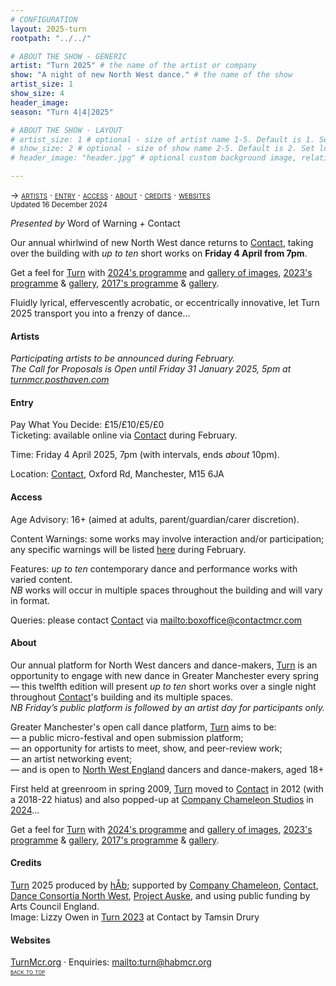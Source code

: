 ```yaml
---
# CONFIGURATION
layout: 2025-turn
rootpath: "../../"

# ABOUT THE SHOW - GENERIC
artist: "Turn 2025" # the name of the artist or company
show: "A night of new North West dance." # the name of the show
artist_size: 1
show_size: 4
header_image:  
season: "Turn 4|4|2025"

# ABOUT THE SHOW - LAYOUT
# artist_size: 1 # optional - size of artist name 1-5. Default is 1. Set longer names to lower values
# show_size: 2 # optional - size of show name 2-5. Default is 2. Set longer names to lower values
# header_image: "header.jpg" # optional custom background image, relative to current page

---
```

<span style='font-variant: small-caps'>→ [artists](/current/2025-turn/#artists) · [entry](/current/2025-turn/#entry) · [access](/current/2025-turn/#access) · [about](/current/2025-turn/#about) · [credits](/current/2025-turn/#credits) · [websites](/current/2025-turn/#websites)</span><br><small>Updated 16 December 2024</small>        
        
*Presented by* Word of Warning *+* Contact        
        
Our annual whirlwind of new North West dance returns to <a href="https://contactmcr.com" target="_blank">Contact</a>, taking over the building with *up to ten* short works on **Friday 4 April from 7pm**.         
         
Get a feel for [Turn](/hab/turn) with [2024's programme](/archive/2024-turn) and [gallery of images](/galleries/2024-turn), [2023's programme](/archive/2023-turn) & [gallery](/galleries/2023-turn), [2017's programme](/archive/2017-turn) & [gallery](/galleries/2017-turn).         
         
Fluidly lyrical, effervescently acrobatic, or eccentrically innovative, let Turn 2025 transport you into a frenzy of dance…         
         
#### Artists         
*Participating artists to be announced during February.*<br>*The Call for Proposals is Open until Friday 31 January 2025, 5pm at <a href="http://turnmcr.posthaven.com" target="_blank">turnmcr.posthaven.com</a>*         
         
#### Entry         
Pay What You Decide: £15/£10/£5/£0<br>Ticketing: available online via <a href="https://contactmcr.com" target="_blank">Contact</a> during February.         
         
Time: Friday 4 April 2025, 7pm (with intervals, ends *about* 10pm).         
             
Location: <a href="https://contactmcr.com/visit/getting-here" target="_blank">Contact</a>, Oxford Rd, Manchester, M15 6JA         
        
#### Access         
Age Advisory: 16+ (aimed at adults, parent/guardian/carer discretion).         
         
Content Warnings: some works may involve interaction and/or participation; any specific warnings will be listed [here](/warnings) during February.         
        
Features: *up to ten* contemporary dance and performance works with varied content.<br>*NB* works will occur in multiple spaces throughout the building and will vary in format.
         
Queries: please contact <a href="https://contactmcr.com/visit/access" target="_blank">Contact</a> via <mailto:boxoffice@contactmcr.com>        
         
#### About         
Our annual platform for North West dancers and dance-makers, [Turn](/hab/turn) is an opportunity to engage with new dance in Greater Manchester every spring — this twelfth edition will present *up to ten* short works over a single night throughout <a href="https://contactmcr.com" target="_blank">Contact</a>'s building and its multiple spaces.<br>*NB Friday’s public platform is followed by an artist day for participants only.*         
        
Greater Manchester's open call dance platform, [Turn](/hab/turn) aims to be:<br>— a public micro-festival and open submission platform;<br>— an opportunity for artists to meet, show, and peer-review work;<br>— an artist networking event;<br>— and is open to <a href="http://en.wikipedia.org/wiki/North_West_England" target="_blank">North West England</a> dancers and dance-makers, aged 18+         
        
First held at greenroom in spring 2009, [Turn](/hab/turn) moved to <a href="https://contactmcr.com" target="_blank">Contact</a> in 2012 (with a 2018-22 hiatus) and also popped-up at <a href="https://companychameleon.com" target="_blank">Company Chameleon Studios</a> in [2024](/archive/2024-turn)…          

Get a feel for [Turn](/hab/turn) with [2024's programme](/archive/2024-turn) and [gallery of images](/galleries/2024-turn), [2023's programme](/archive/2023-turn) & [gallery](/galleries/2023-turn), [2017's programme](/archive/2017-turn) & [gallery](/galleries/2017-turn).         
        
#### Credits                 
[Turn](/hab/turn) 2025 produced by [hÅb](/hab); supported by <a href="https://companychameleon.com" target="_blank">Company Chameleon</a>, <a href="https://contactmcr.com" target="_blank">Contact</a>, <a href="https://danceconsortianorthwest.org" target="_blank">Dance Consortia North West</a>, <a href="https://projectauske.com" target="_blank">Project Auske</a>, and using public funding by Arts Council England.<br>Image: Lizzy Owen in [Turn 2023](/archive/2023-turn) at Contact by Tamsin Drury         
        
#### Websites         
<a href="https://turnmcr.org" target="_blank">TurnMcr.org</a> · Enquiries: <mailto:turn@habmcr.org>         
<small><span style='font-variant: small-caps'>[back to top](/current/2025-turn)</span></small>
